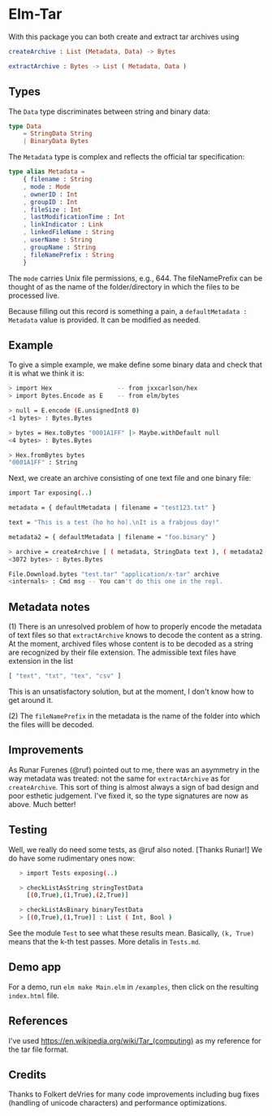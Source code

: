 # Elm-Tar

With this package you can both create and extract tar archives using

```elm
createArchive : List (Metadata, Data) -> Bytes

extractArchive : Bytes -> List ( Metadata, Data )
```

## Types

The `Data` type discriminates between string and binary  data:

```elm
type Data
    = StringData String
    | BinaryData Bytes
```

The `Metadata` type is complex and reflects the official tar specification:

```elm
type alias Metadata =
    { filename : String
    , mode : Mode
    , ownerID : Int
    , groupID : Int
    , fileSize : Int
    , lastModificationTime : Int
    , linkIndicator : Link
    , linkedFileName : String
    , userName : String
    , groupName : String
    , fileNamePrefix : String
    }
```
The `mode` carries Unix file permissions, e.g., 644.  The fileNamePrefix
can be thought of as the name of the folder/directory in which the files
to be processed live.

Because filling out this record is something a pain, a `defaultMetadata : Metadata`
value is provided.  It can be modified as needed.

## Example

To give a simple example, we make define some binary data
and check that it is what we think it is:

```bash
> import Hex                  -- from jxxcarlson/hex
> import Bytes.Encode as E    -- from elm/bytes

> null = E.encode (E.unsignedInt8 0)
<1 bytes> : Bytes.Bytes

> bytes = Hex.toBytes "0001A1FF" |> Maybe.withDefault null
<4 bytes> : Bytes.Bytes

> Hex.fromBytes bytes
"0001A1FF" : String
```

Next, we create an archive consisting of one text file and one binary file:

```bash
import Tar exposing(..)

metadata = { defaultMetadata | filename = "test123.txt" }

text = "This is a test (ho ho ho).\nIt is a frabjous day!"

metadata2 = { defaultMetadata | filename = "foo.binary" }

> archive = createArchive [ ( metadata, StringData text ), ( metadata2, BinaryData bytes ) ]
<3072 bytes> : Bytes.Bytes

File.Download.bytes "test.tar" "application/x-tar" archive
<internals> : Cmd msg -- You can't do this one in the repl.
```

## Metadata notes

(1) There is an unresolved problem of how to properly encode the metadata
of text files so that `extractArchive` knows to decode the content
as a string.  At the moment, archived files whose content is to be
decoded as a string are recognized by their file extension.  The
admissible text files have extension  in the list

```elm
[ "text", "txt", "tex", "csv" ]
```

This is an unsatisfactory solution, but at the moment, I don't
know how to get around it.

(2) The `fileNamePrefix` in the metadata is the name of the folder
into which the files willl be decoded.


## Improvements

As Runar Furenes (@ruf) pointed out to me, there was an asymmetry in the
way metadata was treated: not the same for `extractArchive` as for `createArchive`.
This sort of thing is almost always a sign of bad design and poor esthetic judgement.
I've fixed it, so the type signatures are now as above. Much better!




## Testing

Well, we really do need some tests, as @ruf also noted. [Thanks Runar!]  We do have some rudimentary ones now:

```bash
   > import Tests exposing(..)

   > checkListAsString stringTestData
     [(0,True),(1,True),(2,True)]

   > checkListAsBinary binaryTestData
   > [(0,True),(1,True)] : List ( Int, Bool )
```
See the module `Test` to see what these results
mean.  Basically, `(k, True)` means that the k-th test passes.  More detalis in `Tests.md`.


## Demo app

For a demo, run `elm make Main.elm` in `/examples`, then click on the resulting `index.html` file.

## References

I've used https://en.wikipedia.org/wiki/Tar_(computing) as my reference for the tar file format.

## Credits

Thanks to Folkert deVries for many code improvements including 
bug fixes (handling of unicode characters) and
performance optimizations.

